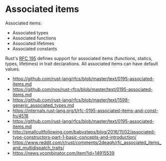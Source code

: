 # Associated items

Associated items:
- Associated types
- Associated functions
- Associated lifetimes
- Associated constants


Rust's [RFC 195](https://github.com/rust-lang/rfcs/blob/master/text/0195-associated-items.md) defines support for associated items (functions, statics, types, lifetimes) in trait declarations. All associated items can have default values.




- https://github.com/rust-lang/rfcs/blob/master/text/0195-associated-items.md
- https://github.com/nox/rust-rfcs/blob/master/text/0195-associated-items.md
- https://github.com/rust-lang/rfcs/blob/master/text/1598-generic_associated_types.md
- https://internals.rust-lang.org/t/rfc-0195-associated-items-and-const-fn/4518
- https://github.com/rust-lang/rfcs/blob/master/text/0195-associated-items.md
- http://smallcultfollowing.com/babysteps/blog/2016/11/02/associated-type-constructors-part-1-basic-concepts-and-introduction/
- https://www.reddit.com/r/rust/comments/2deaqh/rfc_associated_items_and_multidispatch_traits/
- https://news.ycombinator.com/item?id=14915539
